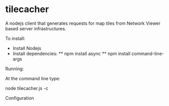 # tilecacher

A nodejs client that generates requests for map tiles from Network Viewer based server infrastructures.

To install:
* Install Nodejs
* Install dependencies:
** npm install async
** npm install command-line-args

Running:

At the command line type:

node tilecacher.js -c <configuration file>

Configuration
